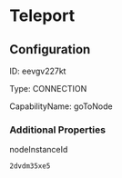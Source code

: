 # Teleport
## Configuration
ID:  eevgv227kt

Type: CONNECTION 

CapabilityName: goToNode






### Additional Properties
nodeInstanceId
```string 
2dvdm35xe5
```




